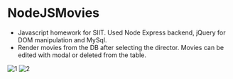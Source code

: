 # NodeJSMovies
- Javascript homework for SIIT. Used Node Express backend, jQuery for DOM manipulation and MySql.
- Render movies from the DB after selecting the director. Movies can be edited with modal or deleted from the table.

![1](https://user-images.githubusercontent.com/62688644/135106521-14ec47a5-cdbe-42e6-ac29-ac3b9655854d.PNG)
![2](https://user-images.githubusercontent.com/62688644/135106533-011ea545-fca8-4d05-90de-f4fb73122cf5.PNG)
